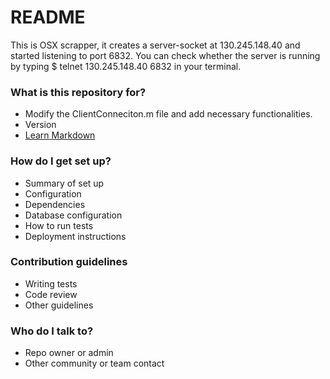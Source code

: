 # README #

This is OSX scrapper, it creates a server-socket at 130.245.148.40 and started listening to port 6832. You can check whether the server is running by typing 
$ telnet 130.245.148.40 6832 in your terminal.


### What is this repository for? ###

* Modify the ClientConneciton.m file and add necessary functionalities.
* Version
* [Learn Markdown](https://bitbucket.org/tutorials/markdowndemo)

### How do I get set up? ###

* Summary of set up
* Configuration
* Dependencies
* Database configuration
* How to run tests
* Deployment instructions

### Contribution guidelines ###

* Writing tests
* Code review
* Other guidelines

### Who do I talk to? ###

* Repo owner or admin
* Other community or team contact